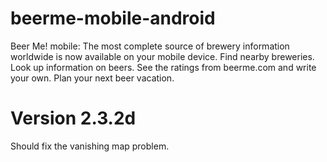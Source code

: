 beerme-mobile-android
=====================

Beer Me! mobile: The most complete source of brewery information worldwide is now available on your mobile device. Find nearby breweries. Look up information on beers. See the ratings from beerme.com and write your own. Plan your next beer vacation.

Version 2.3.2d
==============
Should fix the vanishing map problem.
